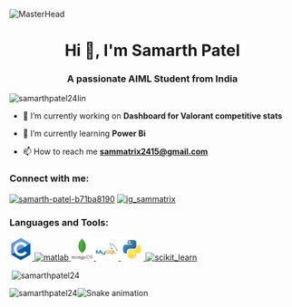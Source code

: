 ![MasterHead](https://repository-images.githubusercontent.com/588181932/e36ec678-7984-4cdd-8e4c-a3932772ff8e)
<h1 align="center">Hi 👋, I'm Samarth Patel</h1>
<h3 align="center">A passionate AIML Student from India</h3>


<p align="left"> <img src="https://komarev.com/ghpvc/?username=samarthpatel24lin&label=Profile%20views&color=0e75b6&style=flat" alt="samarthpatel24lin" /> </p>

- 🔭 I’m currently working on **Dashboard for Valorant competitive stats**

- 🌱 I’m currently learning **Power Bi**

- 📫 How to reach me **sammatrix2415@gmail.com**

<h3 align="left">Connect with me:</h3>
<p align="left">
<a href="https://linkedin.com/in/samarth-patel-b71ba8190" target="blank"><img align="center" src="https://raw.githubusercontent.com/rahuldkjain/github-profile-readme-generator/master/src/images/icons/Social/linked-in-alt.svg" alt="samarth-patel-b71ba8190" height="30" width="40" /></a>
<a href="https://instagram.com/ig_sammatrix" target="blank"><img align="center" src="https://raw.githubusercontent.com/rahuldkjain/github-profile-readme-generator/master/src/images/icons/Social/instagram.svg" alt="ig_sammatrix" height="30" width="40" /></a>
</p>

<h3 align="left">Languages and Tools:</h3>
<p align="left"> <a href="https://www.cprogramming.com/" target="_blank" rel="noreferrer"> <img src="https://raw.githubusercontent.com/devicons/devicon/master/icons/c/c-original.svg" alt="c" width="40" height="40"/> </a> <a href="https://www.mathworks.com/" target="_blank" rel="noreferrer"> <img src="https://upload.wikimedia.org/wikipedia/commons/2/21/Matlab_Logo.png" alt="matlab" width="40" height="40"/> </a> <a href="https://www.mongodb.com/" target="_blank" rel="noreferrer"> <img src="https://raw.githubusercontent.com/devicons/devicon/master/icons/mongodb/mongodb-original-wordmark.svg" alt="mongodb" width="40" height="40"/> </a> <a href="https://www.mysql.com/" target="_blank" rel="noreferrer"> <img src="https://raw.githubusercontent.com/devicons/devicon/master/icons/mysql/mysql-original-wordmark.svg" alt="mysql" width="40" height="40"/> </a> <a href="https://www.python.org" target="_blank" rel="noreferrer"> <img src="https://raw.githubusercontent.com/devicons/devicon/master/icons/python/python-original.svg" alt="python" width="40" height="40"/> </a> <a href="https://scikit-learn.org/" target="_blank" rel="noreferrer"> <img src="https://upload.wikimedia.org/wikipedia/commons/0/05/Scikit_learn_logo_small.svg" alt="scikit_learn" width="40" height="40"/> </a> </p>

<p>&nbsp;<img align="center" src="https://github-readme-stats.vercel.app/api?username=samarthpatel24&show_icons=true&locale=en" alt="samarthpatel24" /></p>

<p><img align="left" src="https://github-readme-stats.vercel.app/api/top-langs?username=samarthpatel24&show_icons=true&locale=en&layout=compact" alt="samarthpatel24" /></p>

![Snake animation](https://github.com/{{samarthpatel24}}/{{samarthpatel24}}/blob/output/github-contribution-grid-snake.svg)
